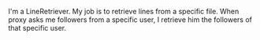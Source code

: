 I'm a LineRetriever. My job is to retrieve lines from a specific file. When proxy asks me followers from a specific user, I retrieve him the followers of that specific user.